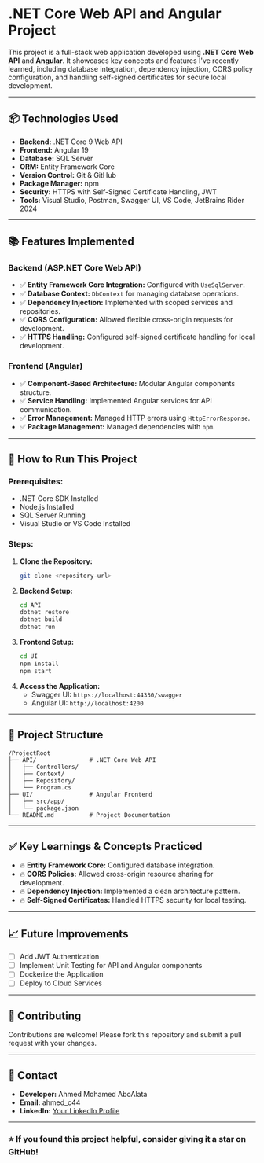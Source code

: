 # .NET Core Web API and Angular Project

This project is a full-stack web application developed using **.NET Core Web API** and **Angular**. It showcases key concepts and features I've recently learned, including database integration, dependency injection, CORS policy configuration, and handling self-signed certificates for secure local development.

---

## 📦 Technologies Used
- **Backend:** .NET Core 9 Web API
- **Frontend:** Angular 19
- **Database:** SQL Server
- **ORM:** Entity Framework Core
- **Version Control:** Git & GitHub
- **Package Manager:** npm
- **Security:** HTTPS with Self-Signed Certificate Handling, JWT
- **Tools:** Visual Studio, Postman, Swagger UI, VS Code, JetBrains Rider 2024

---

## 📚 Features Implemented
### Backend (ASP.NET Core Web API)
- ✅ **Entity Framework Core Integration:** Configured with `UseSqlServer`.
- ✅ **Database Context:** `DbContext` for managing database operations.
- ✅ **Dependency Injection:** Implemented with scoped services and repositories.
- ✅ **CORS Configuration:** Allowed flexible cross-origin requests for development.
- ✅ **HTTPS Handling:** Configured self-signed certificate handling for local development.

### Frontend (Angular)
- ✅ **Component-Based Architecture:** Modular Angular components structure.
- ✅ **Service Handling:** Implemented Angular services for API communication.
- ✅ **Error Management:** Managed HTTP errors using `HttpErrorResponse`.
- ✅ **Package Management:** Managed dependencies with `npm`.

---

## 🎯 How to Run This Project
### Prerequisites:
- .NET Core SDK Installed
- Node.js Installed
- SQL Server Running
- Visual Studio or VS Code Installed

### Steps:
1. **Clone the Repository:**
   ```bash
   git clone <repository-url>
   ```
2. **Backend Setup:**
   ```bash
   cd API
   dotnet restore
   dotnet build
   dotnet run
   ```
3. **Frontend Setup:**
   ```bash
   cd UI
   npm install
   npm start
   ```
4. **Access the Application:**
   - Swagger UI: `https://localhost:44330/swagger`
   - Angular UI: `http://localhost:4200`

---

## 📂 Project Structure
```
/ProjectRoot
├── API/               # .NET Core Web API
│   ├── Controllers/
│   ├── Context/
│   ├── Repository/
│   └── Program.cs
├── UI/                # Angular Frontend
│   ├── src/app/
│   └── package.json
└── README.md          # Project Documentation
```

---

## ✅ Key Learnings & Concepts Practiced
- 🔥 **Entity Framework Core:** Configured database integration.
- 🔥 **CORS Policies:** Allowed cross-origin resource sharing for development.
- 🔥 **Dependency Injection:** Implemented a clean architecture pattern.
- 🔥 **Self-Signed Certificates:** Handled HTTPS security for local testing.

---

## 📈 Future Improvements
- [ ] Add JWT Authentication
- [ ] Implement Unit Testing for API and Angular components
- [ ] Dockerize the Application
- [ ] Deploy to Cloud Services

---

## 🤝 Contributing
Contributions are welcome! Please fork this repository and submit a pull request with your changes.

---

## 📧 Contact
- **Developer:** Ahmed Mohamed AboAlata
- **Email:** ahmed_c44
- **LinkedIn:** [Your LinkedIn Profile](https://www.linkedin.com/in/ahmedaboalata/)

---

### ⭐️ If you found this project helpful, consider giving it a star on GitHub!

